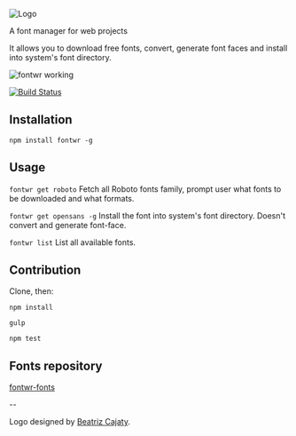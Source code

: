 ![Logo](logo.png)

A font manager for web projects

It allows you to download free fonts, convert, generate font faces and install into system's font directory.

![fontwr working](http://i.giphy.com/3o7WTw3jdEOXYUIsBW.gif)

[![Build Status](https://travis-ci.org/raphaklaus/fontwr.png)](https://travis-ci.org/raphaklaus/fontwr)

## Installation
`npm install fontwr -g`

## Usage
`fontwr get roboto`
Fetch all Roboto fonts family, prompt user what fonts to be downloaded and what formats.

`fontwr get opensans -g`
Install the font into system's font directory. Doesn't convert and generate font-face. 

`fontwr list`
List all available fonts.

## Contribution
Clone, then:

`npm install`

`gulp`

`npm test`

## Fonts repository

[fontwr-fonts](https://github.com/raphaklaus/fontwr-fonts)

--

Logo designed by [Beatriz Cajaty](http://be.net/Cajaty).
